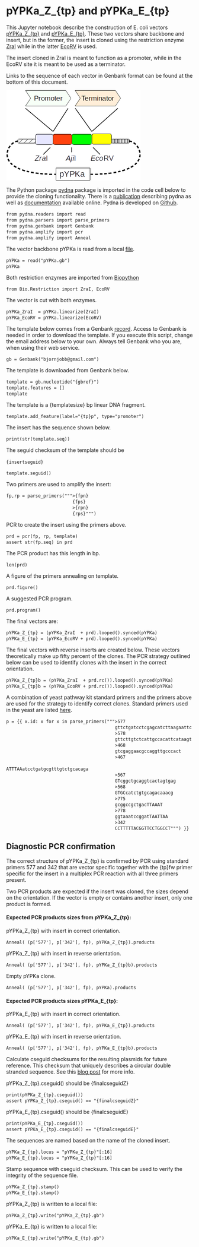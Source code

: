 # pYPKa_Z_{tp} and pYPKa_E_{tp}

This Jupyter notebook describe the construction of E. coli vectors [pYPKa_Z_{tp}](pYPKa_Z_{tp}.gb) and [pYPKa_E_{tp}](pYPKa_E_{tp}.gb).
These two vectors share backbone and insert, but in the former, the insert is cloned using the restriction
enzyme [ZraI](http://rebase.neb.com/rebase/enz/ZraI.html) while in the latter [EcoRV](http://rebase.neb.com/rebase/enz/EcoRV.html) is used.

The insert cloned in ZraI is meant to function as a promoter, while in the EcoRV site it is meant to be  used as a terminator.

Links to the sequence of each vector in Genbank format can be found at the bottom of this document.

![pYPKa_Z and pYPKa_E](figure_pYPKa_ZE.png "pYPKa_Z or pYPKa_E plasmid")

The Python package [pydna](https://pypi.python.org/pypi/pydna/) package is imported in the code cell below to provide
the cloning functionality. There is a [publication](http://www.biomedcentral.com/1471-2105/16/142) describing pydna as well as
[documentation](http://pydna.readthedocs.io/) available online. Pydna is developed on [Github](https://github.com/BjornFJohansson/pydna).

    from pydna.readers import read
    from pydna.parsers import parse_primers
    from pydna.genbank import Genbank
    from pydna.amplify import pcr
    from pydna.amplify import Anneal

The vector backbone pYPKa is read from a local [file](pYPKa.gb).

    pYPKa = read("pYPKa.gb")
    pYPKa

Both restriction enzymes are imported from [Biopython](http://biopython.org/wiki/Main_Page)

    from Bio.Restriction import ZraI, EcoRV

The vector is cut with both enzymes.

    pYPKa_ZraI  = pYPKa.linearize(ZraI)
    pYPKa_EcoRV = pYPKa.linearize(EcoRV)

The template below comes from a Genbank [record](http://www.ncbi.nlm.nih.gov/nuccore/{gblink}).
Access to Genbank is needed in order to download the template.
If you execute this script, change the email address below to your own.
Always tell Genbank who you are, when using their web service.

    gb = Genbank("bjornjobb@gmail.com")

The template is downloaded from Genbank below.

    template = gb.nucleotide("{gbref}")
    template.features = []
    template

The template is a {templatesize} bp linear DNA fragment.

    template.add_feature(label="{tp}p", type="promoter")

The insert has the sequence shown below.

    print(str(template.seq))

The seguid checksum of the template should be

```{insertseguid}```

    template.seguid()

Two primers are used to amplify the insert:

    fp,rp = parse_primers(""">{fpn}
                             {fps}
                             >{rpn}
                             {rps}""")

PCR to create the insert using the primers above.

    prd = pcr(fp, rp, template)
    assert str(fp.seq) in prd

The PCR product has this length in bp.

    len(prd)

A figure of the primers annealing on template.

    prd.figure()

A suggested PCR program.

    prd.program()

The final vectors are:

    pYPKa_Z_{tp} = (pYPKa_ZraI  + prd).looped().synced(pYPKa)
    pYPKa_E_{tp} = (pYPKa_EcoRV + prd).looped().synced(pYPKa)

The final vectors with reverse inserts are created below. These vectors theoretically make up
fifty percent of the clones. The PCR strategy outlined below can be used to identify clones with the insert
in the correct orientation.

    pYPKa_Z_{tp}b = (pYPKa_ZraI  + prd.rc()).looped().synced(pYPKa)
    pYPKa_E_{tp}b = (pYPKa_EcoRV + prd.rc()).looped().synced(pYPKa)

A combination of yeast pathway kit standard primers and the primers above are
used for the strategy to identify correct clones.
Standard primers used in the yeast are listed [here](standard_primers.txt).

    p = {{ x.id: x for x in parse_primers(""">577
                                             gttctgatcctcgagcatcttaagaattc
                                             >578
                                             gttcttgtctcattgccacattcataagt
                                             >468
                                             gtcgaggaacgccaggttgcccact
                                             >467
                                             ATTTAAatcctgatgcgtttgtctgcacaga
                                             >567
                                             GTcggctgcaggtcactagtgag
                                             >568
                                             GTGCcatctgtgcagacaaacg
                                             >775
                                             gcggccgctgacTTAAAT
                                             >778
                                             ggtaaatccggatTAATTAA
                                             >342
                                             CCTTTTTACGGTTCCTGGCCT""") }}

## Diagnostic PCR confirmation

The correct structure of pYPKa_Z_{tp} is confirmed by PCR using standard primers
577 and 342 that are vector specific together with the {tp}fw primer specific for the insert
in a multiplex PCR reaction with
all three primers present.

Two PCR products are expected if the insert was cloned, the sizes depend
on the orientation. If the vector is empty or contains another insert, only one
product is formed.

#### Expected PCR products sizes from pYPKa_Z_{tp}:

pYPKa_Z_{tp} with insert in correct orientation.

    Anneal( (p['577'], p['342'], fp), pYPKa_Z_{tp}).products

pYPKa_Z_{tp} with insert in reverse orientation.

    Anneal( (p['577'], p['342'], fp), pYPKa_Z_{tp}b).products

Empty pYPKa clone.

    Anneal( (p['577'], p['342'], fp), pYPKa).products

#### Expected PCR products sizes pYPKa_E_{tp}:

pYPKa_E_{tp} with insert in correct orientation.

    Anneal( (p['577'], p['342'], fp), pYPKa_E_{tp}).products

pYPKa_E_{tp} with insert in reverse orientation.

    Anneal( (p['577'], p['342'], fp), pYPKa_E_{tp}b).products


Calculate cseguid checksums for the resulting plasmids for future reference.
This checksum that uniquely describes a circular double stranded
sequence. See this [blog post](https://ochsavidare.blogspot.com/2016/02/checksum-for-circular-biological.html) for more info.

pYPKa_Z_{tp}.cseguid() should be {finalcseguidZ}

    print(pYPKa_Z_{tp}.cseguid())
    assert pYPKa_Z_{tp}.cseguid() == "{finalcseguidZ}"

pYPKa_E_{tp}.cseguid() should be {finalcseguidE}

    print(pYPKa_E_{tp}.cseguid())
    assert pYPKa_E_{tp}.cseguid() == "{finalcseguidE}"

The sequences are named based on the name of the cloned insert.

    pYPKa_Z_{tp}.locus = "pYPKa_Z_{tp}"[:16]
    pYPKa_E_{tp}.locus = "pYPKa_Z_{tp}"[:16]

Stamp sequence with cseguid checksum. This can be used to verify the
integrity of the sequence file.

    pYPKa_Z_{tp}.stamp()
    pYPKa_E_{tp}.stamp()

pYPKa_Z_{tp} is written to a local file:

    pYPKa_Z_{tp}.write("pYPKa_Z_{tp}.gb")

pYPKa_E_{tp} is written to a local file:

    pYPKa_E_{tp}.write("pYPKa_E_{tp}.gb")
